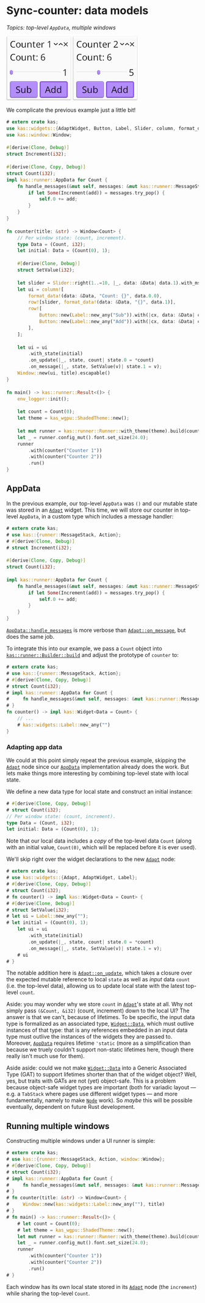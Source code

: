 # Sync-counter: data models

*Topics: top-level `AppData`, multiple windows*

![Counter 1](screenshots/sync-counter-1.png)
![Counter 2](screenshots/sync-counter-2.png)

We complicate the previous example just a little bit!

```rust
# extern crate kas;
use kas::widgets::{AdaptWidget, Button, Label, Slider, column, format_data, row};
use kas::window::Window;

#[derive(Clone, Debug)]
struct Increment(i32);

#[derive(Clone, Copy, Debug)]
struct Count(i32);
impl kas::runner::AppData for Count {
    fn handle_messages(&mut self, messages: &mut kas::runner::MessageStack) {
        if let Some(Increment(add)) = messages.try_pop() {
            self.0 += add;
        }
    }
}

fn counter(title: &str) -> Window<Count> {
    // Per window state: (count, increment).
    type Data = (Count, i32);
    let initial: Data = (Count(0), 1);

    #[derive(Clone, Debug)]
    struct SetValue(i32);

    let slider = Slider::right(1..=10, |_, data: &Data| data.1).with_msg(SetValue);
    let ui = column![
        format_data!(data: &Data, "Count: {}", data.0.0),
        row![slider, format_data!(data: &Data, "{}", data.1)],
        row![
            Button::new(Label::new_any("Sub")).with(|cx, data: &Data| cx.push(Increment(-data.1))),
            Button::new(Label::new_any("Add")).with(|cx, data: &Data| cx.push(Increment(data.1))),
        ],
    ];

    let ui = ui
        .with_state(initial)
        .on_update(|_, state, count| state.0 = *count)
        .on_message(|_, state, SetValue(v)| state.1 = v);
    Window::new(ui, title).escapable()
}

fn main() -> kas::runner::Result<()> {
    env_logger::init();

    let count = Count(0);
    let theme = kas_wgpu::ShadedTheme::new();

    let mut runner = kas::runner::Runner::with_theme(theme).build(count)?;
    let _ = runner.config_mut().font.set_size(24.0);
    runner
        .with(counter("Counter 1"))
        .with(counter("Counter 2"))
        .run()
}
```

## AppData

In the previous example, our top-level `AppData` was `()` and our mutable state was stored in an [`Adapt`] widget. This time, we will store our counter in top-level `AppData`, in a custom type which includes a message handler:
```rust
# extern crate kas;
# use kas::{runner::MessageStack, Action};
# #[derive(Clone, Debug)]
# struct Increment(i32);

#[derive(Clone, Copy, Debug)]
struct Count(i32);

impl kas::runner::AppData for Count {
    fn handle_messages(&mut self, messages: &mut kas::runner::MessageStack) {
        if let Some(Increment(add)) = messages.try_pop() {
            self.0 += add;
        }
    }
}
```
[`AppData::handle_messages`] is more verbose than [`Adapt::on_message`], but does the same job.

To integrate this into our example, we pass a `Count` object into [`kas::runner::Builder::build`] and adjust the prototype of `counter` to:
```rust
# extern crate kas;
# use kas::{runner::MessageStack, Action};
# #[derive(Clone, Copy, Debug)]
# struct Count(i32);
# impl kas::runner::AppData for Count {
#     fn handle_messages(&mut self, messages: &mut kas::runner::MessageStack) {}
# }
fn counter() -> impl kas::Widget<Data = Count> {
    // ...
    # kas::widgets::Label::new_any("")
}
```

### Adapting app data

We could at this point simply repeat the previous example, skipping the [`Adapt`] node since our [`AppData`] implementation already does the work. But lets make things more interesting by combining top-level state with local state.

We define a new data type for local state and construct an initial instance:
```rust
# #[derive(Clone, Copy, Debug)]
# struct Count(i32);
// Per window state: (count, increment).
type Data = (Count, i32);
let initial: Data = (Count(0), 1);
```
Note that our local data includes a *copy* of the top-level data `Count` (along with an initial value, `Count(0)`, which will be replaced before it is ever used).

We'll skip right over the widget declarations to the new [`Adapt`] node:
```rust
# extern crate kas;
# use kas::widgets::{Adapt, AdaptWidget, Label};
# #[derive(Clone, Copy, Debug)]
# struct Count(i32);
# fn counter() -> impl kas::Widget<Data = Count> {
# #[derive(Clone, Debug)]
# struct SetValue(i32);
# let ui = Label::new_any("");
# let initial = (Count(0), 1);
    let ui = ui
        .with_state(initial)
        .on_update(|_, state, count| state.0 = *count)
        .on_message(|_, state, SetValue(v)| state.1 = v);
    # ui
# }
```
The notable addition here is [`Adapt::on_update`], which takes a closure over the expected mutable reference to local `state` as well as *input* data `count` (i.e. the top-level data), allowing us to update local state with the latest top-level `count`.

Aside: you may wonder why we store `count` in [`Adapt`]'s state at all. Why not simply pass `(&Count, &i32)` (count, increment) down to the local UI? The answer is that we can't, because of lifetimes. To be specific, the input data type is formalized as an associated type, [`Widget::Data`], which must outlive instances of that type: that is any references embedded in an input data type must outlive the instances of the widgets they are passed to. Moreover, [`AppData`] requires lifetime `'static` (more as a simplification than because we truely couldn't support non-static lifetimes here, though there really isn't much use for them).

Aside aside: could we not make [`Widget::Data`] into a Generic Associated Type (GAT) to support lifetimes shorter than that of the widget object? Well, yes, but traits with GATs are not (yet) object-safe. This is a problem because object-safe widget types are important (both for variadic layout — e.g. a `TabStack` where pages use different widget types — and more fundamentally, namely to make [`Node`] work). So *maybe* this will be possible eventually, dependent on future Rust development.

## Running multiple windows

Constructing multiple windows under a UI runner is simple:
```rust
# extern crate kas;
# use kas::{runner::MessageStack, Action, window::Window};
# #[derive(Clone, Copy, Debug)]
# struct Count(i32);
# impl kas::runner::AppData for Count {
#     fn handle_messages(&mut self, messages: &mut kas::runner::MessageStack) {}
# }
# fn counter(title: &str) -> Window<Count> {
#     Window::new(kas::widgets::Label::new_any(""), title)
# }
# fn main() -> kas::runner::Result<()> {
    # let count = Count(0);
    # let theme = kas_wgpu::ShadedTheme::new();
    let mut runner = kas::runner::Runner::with_theme(theme).build(count)?;
    let _ = runner.config_mut().font.set_size(24.0);
    runner
        .with(counter("Counter 1"))
        .with(counter("Counter 2"))
        .run()
# }
```
Each window has its own local state stored in its [`Adapt`] node (the `increment`) while sharing the top-level `Count`.

[`AppData`]: https://docs.rs/kas/latest/kas/app/trait.AppData.html
[`AppData::handle_messages`]: https://docs.rs/kas/latest/kas/app/trait.AppData.html#tymethod.handle_messages
[`Adapt`]: https://docs.rs/kas/latest/kas/widgets/struct.Adapt.html
[`Adapt::on_message`]: https://docs.rs/kas/latest/kas/widgets/struct.Adapt.html#method.on_message
[`Action::UPDATE`]: https://docs.rs/kas/latest/kas/struct.Action.html#associatedconstant.UPDATE
[`Adapt::on_update`]: https://docs.rs/kas/latest/kas/widgets/struct.Adapt.html#method.on_update
[`kas::runner::Builder::build`]: https://docs.rs/kas/latest/kas/runner/struct.Builder.html#method.build
[`Widget::Data`]: https://docs.rs/kas/latest/kas/trait.Widget.html#associatedtype.Data
[`Node`]: https://docs.rs/kas/latest/kas/struct.Node.html
